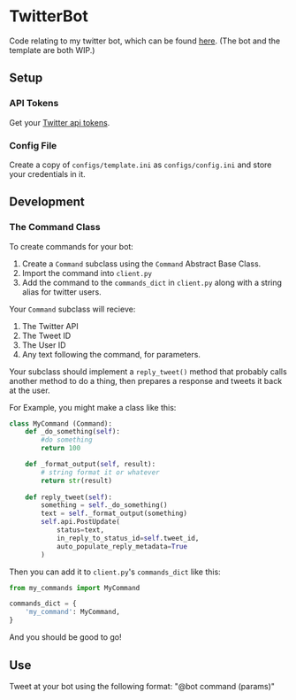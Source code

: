# TwitterBot
Code relating to my twitter bot, which can be found [here](https://twitter.com/WhatDoITweetBot). (The bot and the template are both WIP.)

## Setup
### API Tokens
Get your [Twitter api tokens](https://developer.twitter.com/en/support/twitter-api).
### Config File
Create a copy of `configs/template.ini` as `configs/config.ini` and store your credentials in it.

## Development
### The Command Class
To create commands for your bot:
1. Create a `Command` subclass using the `Command` Abstract Base Class.
2. Import the command into `client.py`
3. Add the command to the `commands_dict` in `client.py` along with a string alias for twitter users.

Your `Command` subclass will recieve:
1. The Twitter API
2. The Tweet ID
3. The User ID
4. Any text following the command, for parameters.

Your subclass should implement a `reply_tweet()` method that probably calls another method to do a thing, then prepares a response and tweets it back at the user.

For Example, you might make a class like this:

```python
class MyCommand (Command):
    def _do_something(self):
        #do something
        return 100

    def _format_output(self, result):
        # string format it or whatever
        return str(result)
    
    def reply_tweet(self):
        something = self._do_something()
        text = self._format_output(something)
        self.api.PostUpdate(
            status=text, 
            in_reply_to_status_id=self.tweet_id, 
            auto_populate_reply_metadata=True
        )
```

Then you can add it to `client.py`'s `commands_dict` like this:
```python
from my_commands import MyCommand

commands_dict = {
    'my_command': MyCommand,
}

```
And you should be good to go!
## Use
Tweet at your bot using the following format: "@bot command (params)"

